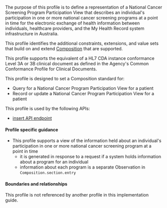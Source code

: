 The purpose of this profile is to define a representation of a National Cancer Screening Program Participation View that describes an individual's participation in one or more national cancer screening programs at a point in time for the electronic exchange of health information between individuals, healthcare providers, and the My Health Record system infrastructure in Australia.

This profile identifies the additional constraints, extensions, and value sets that build on and extend [Composition](http://hl7.org/fhir/R4/composition.html) that are supported. 

This profile supports the equivalent of a HL7 CDA instance conformance Level 3A or 3B clinical document as defined in the Agency's Common Conformance Profile for Clinical Documents.

This profile is designed to set a Composition standard for:
* Query for a National Cancer Program Participation View for a patient
* Record or update a National Cancer Program Participation View for a patient

This profile is used by the following APIs:
* [insert API endpoint](StructureDefinition-TBD-1.html)


#### Profile specific guidance
- This profile supports a view of the information held about an individual's participation in one or more national cancer screening program at a point in time 
  - it is generated in response to a request if a system holds information about a program for an individual
  - information about each program is a separate Observation in `Composition.section.entry`


#### Boundaries and relationships
This profile is not referenced by another profile in this implementation guide.  

